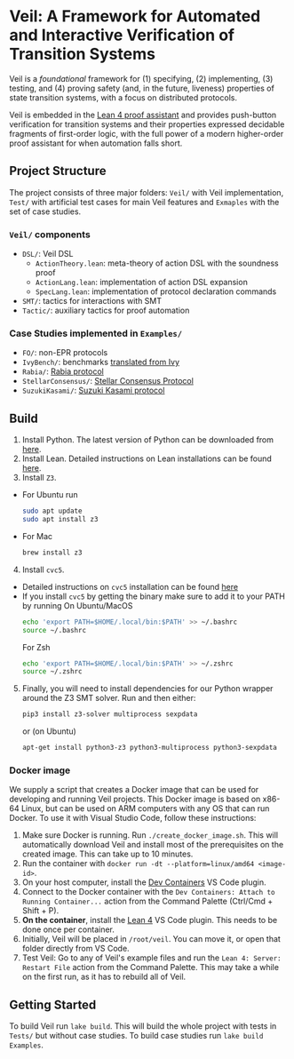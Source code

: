 # Veil: A Framework for Automated and Interactive Verification of Transition Systems

Veil is a _foundational_ framework for (1) specifying, (2)
implementing, (3) testing, and (4) proving safety (and, in the future,
liveness) properties of state transition systems, with a focus on
distributed protocols.

Veil is embedded in the [Lean 4 proof assistant](https://lean-lang.org/) and provides push-button
verification for transition systems and their properties expressed
decidable fragments of first-order logic, with the full power of a
modern higher-order proof assistant for when automation falls short.

## Project Structure 

The project consists of three major folders: `Veil/` with Veil implementation, `Test/` with artificial test cases for main Veil features and `Exmaples` with the set of case studies. 

### `Veil/` components
- `DSL/`: Veil DSL
  - `ActionTheory.lean`: meta-theory of action DSL with the soundness proof
  - `ActionLang.lean`: implementation of action DSL expansion
  - `SpecLang.lean`: implementation of protocol declaration commands
- `SMT/`: tactics for interactions with SMT 
- `Tactic/`: auxiliary tactics for proof automation
### Case Studies implemented in `Examples/` 
- `FO/`: non-EPR protocols
- `IvyBench/`: benchmarks [translated from Ivy](https://github.com/aman-goel/ivybench)
- `Rabia/`: [Rabia protocol](https://github.com/haochenpan/rabia?tab=readme-ov-file)
- `StellarConsensus/`: [Stellar Consensus Protocol](https://github.com/stellar/scp-proofs/tree/3e0428acc78e598a227a866b99fe0b3ad4582914)
- `SuzukiKasami/`: [Suzuki Kasami protocol](https://github.com/markyuen/tlaplus-to-ivy/blob/main/ivy/suzuki_kasami.ivy)

## Build

1. Install Python. The latest version of Python can be downloaded from [here](https://www.python.org).
2. Install Lean. Detailed instructions on Lean installations can be found [here](https://leanprover-community.github.io/get_started.html).
3. Install `Z3`. 
  - For Ubuntu run 
    ```bash
    sudo apt update
    sudo apt install z3
    ```
  - For Mac
    ```bash
    brew install z3
    ```
4. Install `cvc5`. 
  - Detailed instructions on `cvc5` installation can be found [here](https://github.com/cvc5/cvc5/blob/main/INSTALL.rst)
  - If you install `cvc5` by getting the binary make sure to add it to your PATH by running
    On Ubuntu/MacOS
    ```bash
    echo 'export PATH=$HOME/.local/bin:$PATH' >> ~/.bashrc
    source ~/.bashrc
    ```
    For Zsh
    ```bash
    echo 'export PATH=$HOME/.local/bin:$PATH' >> ~/.zshrc
    source ~/.zshrc
    ```
5. Finally, you will need to install dependencies for our  Python wrapper around the Z3 SMT solver. Run and then either:
    ```bash
    pip3 install z3-solver multiprocess sexpdata
    ```
    or (on Ubuntu)

    ```bash
    apt-get install python3-z3 python3-multiprocess python3-sexpdata
    ```

### Docker image

We supply a script that creates a Docker image that can be used for
developing and running Veil projects. This Docker image is based on
x86-64 Linux, but can be used on ARM computers with any OS that can
run Docker. To use it with Visual Studio Code, follow these
instructions:

1. Make sure Docker is running. Run `./create_docker_image.sh`. 
This will automatically download Veil and install
most of the prerequisites on the created image. This can take up to 10 minutes.
2. Run the container with `docker run -dt --platform=linux/amd64 <image-id>`.
3. On your host computer, install the [Dev Containers](https://marketplace.visualstudio.com/items?itemName=ms-vscode-remote.remote-containers) VS Code plugin.
4. Connect to the Docker container with the `Dev Containers: Attach to Running Container...` action from the Command Palette
(Ctrl/Cmd + Shift + P).
5. **On the container**, install the [Lean 4](https://marketplace.visualstudio.com/items?itemName=leanprover.lean4) VS Code plugin. This needs to be done once per container.
6. Initially, Veil will be placed in `/root/veil`. You can move it, or open that folder directly from VS Code.
7. Test Veil: Go to any of Veil's example files and run the `Lean 4: Server: Restart File` action from the Command Palette. This may take a while on the first run, as it has to rebuild all of Veil. 

## Getting Started
To build Veil run `lake build`. This will build the whole project with tests in `Tests/` but without case studies. 
To build case studies run `lake build Examples`.
